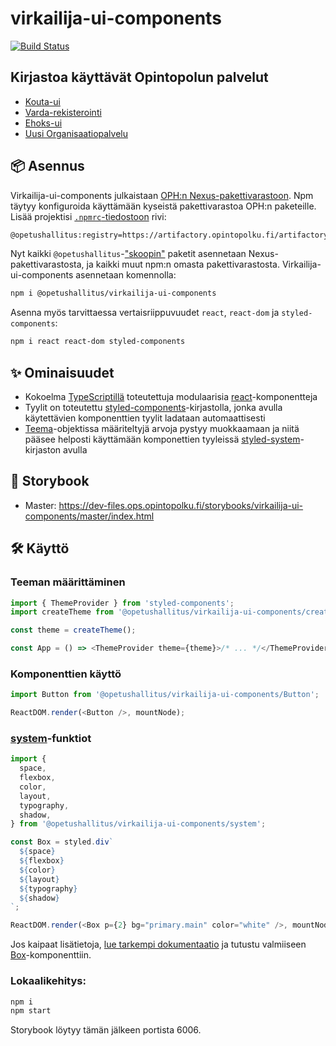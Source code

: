 # virkailija-ui-components

[![Build Status](https://travis-ci.org/Opetushallitus/virkailija-ui-components.svg?branch=master)](https://travis-ci.org/Opetushallitus/virkailija-ui-components)

## Kirjastoa käyttävät Opintopolun palvelut

- [Kouta-ui](https://github.com/opetushallitus/kouta-ui)
- [Varda-rekisterointi](https://github.com/Opetushallitus/varda-rekisterointi)
- [Ehoks-ui](https://github.com/Opetushallitus/ehoks-ui)
- [Uusi Organisaatiopalvelu](https://github.com/Opetushallitus/organisaatio)

## 📦 Asennus

Virkailija-ui-components julkaistaan [OPH:n Nexus-pakettivarastoon](https://artifactory.opintopolku.fi/artifactory/repository/oph-opintopolku-npm/). Npm täytyy konfiguroida käyttämään kyseistä pakettivarastoa OPH:n paketeille. Lisää projektisi [`.npmrc`-tiedostoon](https://docs.npmjs.com/configuring-npm/npmrc.html) rivi:

```bash
@opetushallitus:registry=https://artifactory.opintopolku.fi/artifactory/repository/oph-opintopolku-npm/
```

Nyt kaikki `@opetushallitus`-["skoopin"](https://docs.npmjs.com/using-npm/scope.html) paketit asennetaan Nexus-pakettivarastosta, ja kaikki muut npm:n omasta pakettivarastosta. Virkailija-ui-components asennetaan komennolla:

```bash
npm i @opetushallitus/virkailija-ui-components
```

Asenna myös tarvittaessa vertaisriippuvuudet `react`, `react-dom` ja `styled-components`:

```bash
npm i react react-dom styled-components
```

## ✨ Ominaisuudet

- Kokoelma [TypeScriptillä](https://www.typescriptlang.org/index.html) toteutettuja modulaarisia [react](https://reactjs.org/)-komponentteja
- Tyylit on toteutettu [styled-components](https://www.styled-components.com/)-kirjastolla, jonka avulla käytettävien komponenttien tyylit ladataan automaattisesti
- [Teema](https://github.com/Opetushallitus/virkailija-ui-components/blob/master/src/createTheme/index.ts)-objektissa määriteltyjä arvoja pystyy muokkaamaan ja niitä pääsee helposti käyttämään komponettien tyyleissä [styled-system](https://styled-system.com)-kirjaston avulla

## 📖 Storybook

- Master: https://dev-files.ops.opintopolku.fi/storybooks/virkailija-ui-components/master/index.html

## 🛠️ Käyttö

### Teeman määrittäminen

```javascript
import { ThemeProvider } from 'styled-components';
import createTheme from '@opetushallitus/virkailija-ui-components/createTheme';

const theme = createTheme();

const App = () => <ThemeProvider theme={theme}>/* ... */</ThemeProvider>;
```

### Komponenttien käyttö

```javascript
import Button from '@opetushallitus/virkailija-ui-components/Button';

ReactDOM.render(<Button />, mountNode);
```

### [system](https://github.com/Opetushallitus/virkailija-ui-components/blob/master/src/system.ts)-funktiot

```javascript
import {
  space,
  flexbox,
  color,
  layout,
  typography,
  shadow,
} from '@opetushallitus/virkailija-ui-components/system';

const Box = styled.div`
  ${space}
  ${flexbox}
  ${color}
  ${layout}
  ${typography}
  ${shadow}
`;

ReactDOM.render(<Box p={2} bg="primary.main" color="white" />, mountNode);
```

Jos kaipaat lisätietoja, [lue tarkempi dokumentaatio](https://styled-system.com) ja tutustu valmiiseen [Box](https://github.com/Opetushallitus/virkailija-ui-components/blob/master/src/Box/index.tsx)-komponenttiin.

### Lokaalikehitys: 

```bash
npm i
npm start
```

Storybook löytyy tämän jälkeen portista 6006.
